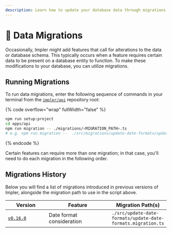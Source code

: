 ```yaml
---
description: Learn how to update your database data through migrations.
---
```


# 🔄 Data Migrations

Occasionally, Impler might add features that call for alterations to the data or database schema. This typically occurs when a feature requires certain data to be present on a database entity to function. To make these modifications to your database, you can utilize migrations.

## Running Migrations

To run data migrations, enter the following sequence of commands in your terminal from the [`impler/api`](https://github.com/implerhq/impler.io) repository root:

{% code overflow="wrap" fullWidth="false" %}
```bash
npm run setup:project
cd apps/api
npm run migration -- ./migrations/<MIGRATION_PATH>.ts
# e.g. npm run migration --  ./src/migrations/update-date-formats/update-date-formats.migration.ts
```
{% endcode %}

Certain features can require more than one migration; in that case, you'll need to do each migration in the following order.

## Migrations History

Below you will find a list of migrations introduced in previous versions of Impler, alongside the migration path to use in the script above.

<table><thead><tr><th width="148">Version</th><th width="235">Feature</th><th>Migration Path(s)</th></tr></thead><tbody><tr><td><a href="https://github.com/implerhq/impler.io/releases/tag/v0.16.0"><code>v0.16.0</code></a></td><td>Date format consideration</td><td><code>./src/update-date-formats/update-date-formats.migration.ts</code></td></tr></tbody></table>
